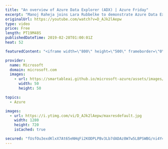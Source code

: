 ```yaml
---
title: "An overview of Azure Data Explorer (ADX) | Azure Friday"
excerpt: "Manoj Raheja joins Lara Rubbelke to demonstrate Azure Data Explorer (ADX) and provide an overview of the service from provisioning to querying. ADX is a fast, fully managed data analytics service for real-time analysis on large volumes of streaming data. It brings together a highly performant and scalable"
originalUrl: https://youtube.com/watch?v=D_AJk2lAepw
type: video
price: Free
length: PT19M48S
publishedDateTime: 2019-02-28T01:00:01Z
heat: 52

featuredContent: "<iframe width=\"800\" height=\"500\" frameborder=\"0\" src=\"https://www.youtube.com/embed/D_AJk2lAepw\" allow=\"accelerometer; autoplay; encrypted-media; gyroscope; picture-in-picture\" allowfullscreen></iframe>"

provider:
  name: Microsoft
  domain: microsoft.com
  images:
    - url: https://smartableai.github.io/microsoft-azure/assets/images/organizations/microsoft.com-50x50.jpg
      width: 50
      height: 50

topics:
  - Azure

images:
  - url: https://i.ytimg.com/vi/D_AJk2lAepw/maxresdefault.jpg
    width: 1280
    height: 720
    isCached: true

secured: "fUsfOu3exdKlxX7At65eNHqFi2KODPLPBv3Lb7dADAz8W7w5LBPSWBG/ni4Y4gf70eSEn7sJCnxNkDEJ/oXvUYk+Hjeub/AnFM4aP76PNpHY00qcMaS/MKm0beoV+pa8pGbRHsHVRvlxQKoP+rSgX6EIL0FJ/Q/Npamrw9tU6pbgbZ8rs4E7uQgpaZEJoric/OuGpWEbXZF3iZkh8w20/9t39V0l3Z+TQ3D4++9FawdZg7JDlE4Lhs/+ExEj2sy+wxAMb35Z4bqCEdDQAAuXPcr2chZaTmBes+iXAYQN44fvIQnH+eJH9kmq7cYox5m0k4daauKinlDw/ImP/hRe87D/p9hdxMyTO4sDYh9/Ucz+alMLaZAiB07eR1+rkJpsxMH5THPDFM4t320IN31ZNvy89KCRezV1gf3F4dIkQb4=;jZjVpfrfNm2cwLDtlM3dNw=="
---
```


